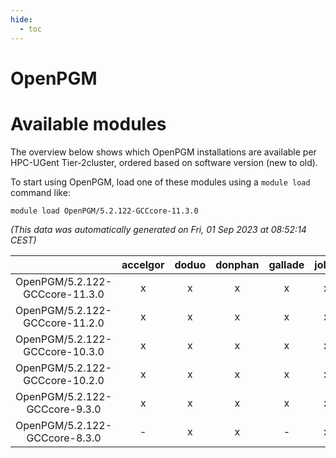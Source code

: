 ```yaml
---
hide:
  - toc
---
```


OpenPGM
=======

# Available modules


The overview below shows which OpenPGM installations are available per HPC-UGent Tier-2cluster, ordered based on software version (new to old).

To start using OpenPGM, load one of these modules using a `module load` command like:

```shell
module load OpenPGM/5.2.122-GCCcore-11.3.0
```

*(This data was automatically generated on Fri, 01 Sep 2023 at 08:52:14 CEST)*  

| |accelgor|doduo|donphan|gallade|joltik|skitty|swalot|victini|
| :---: | :---: | :---: | :---: | :---: | :---: | :---: | :---: | :---: |
|OpenPGM/5.2.122-GCCcore-11.3.0|x|x|x|x|x|x|x|x|
|OpenPGM/5.2.122-GCCcore-11.2.0|x|x|x|x|x|x|x|x|
|OpenPGM/5.2.122-GCCcore-10.3.0|x|x|x|x|x|x|x|x|
|OpenPGM/5.2.122-GCCcore-10.2.0|x|x|x|x|x|x|x|x|
|OpenPGM/5.2.122-GCCcore-9.3.0|x|x|x|x|x|x|x|x|
|OpenPGM/5.2.122-GCCcore-8.3.0|-|x|x|-|x|x|x|x|
